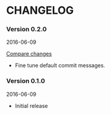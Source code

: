 # CHANGELOG

### Version 0.2.0

2016-06-09

[Compare changes](https://github.com/tf/semmy/compare/v0.1.0..v0.2.0)

- Fine tune default commit messages.

### Version 0.1.0

2016-06-09

- Initial release
